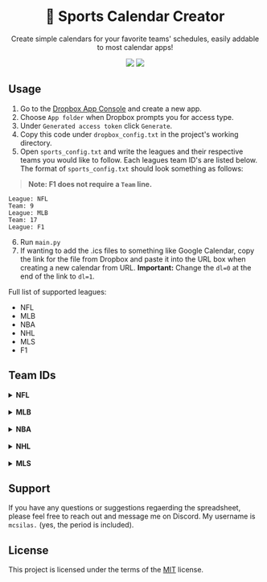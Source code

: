 <div align="center">
<h1> 📅 Sports Calendar Creator </h1>
<p>Create simple calendars for your favorite teams' schedules, easily addable to most calendar apps!</p>
<img src="https://img.shields.io/badge/made_with_♡_by-silas-red">
<a href="https://github.com/silasmcnutt/sports-calendar-creator/blob/main/LICENSE.txt"><img src="https://img.shields.io/badge/License-MIT-green"></a>
</div>

## Usage

1. Go to the [Dropbox App Console](https://www.dropbox.com/developers/apps?_tk=pilot_lp&_ad=topbar4&_camp=myapps) and create a new app.
2. Choose `App folder` when Dropbox prompts you for access type.
3. Under `Generated access token` click `Generate`.
4. Copy this code under `dropbox_config.txt` in the project's working directory.
5. Open `sports_config.txt` and write the leagues and their respective teams you would like to follow. Each leagues team ID's are listed below. The format of `sports_config.txt` should look something as follows:

> **Note: F1 does not require a `Team` line.**

```
League: NFL
Team: 9
League: MLB
Team: 17
League: F1
```
6. Run `main.py`
7. If wanting to add the .ics files to something like Google Calendar, copy the link for the file from Dropbox and paste it into the URL box when creating a new calendar from URL. **Important:** Change the `dl=0` at the end of the link to `dl=1`.

Full list of supported leagues:

<ul>
<li>NFL</li>
<li>MLB</li>
<li>NBA</li>
<li>NHL</li>
<li>MLS</li>
<li>F1</li>
</ul>

## Team IDs

<details>
<summary><strong>NFL</strong></summary>
 <table>
  <tr>
    <th>Team</th>
    <th>ID</th>
  </tr>
  <tr>
    <td>Arizona Cardinals</td>
    <td>22</td>
  </tr>
    <tr>
    <td>Atlanta Falcons</td>
    <td>1</td>
  </tr>
    <tr>
    <td>Baltimore Ravens</td>
    <td>33</td>
  </tr>
    <tr>
    <td>Buffalo Bills</td>
    <td>2</td>
  </tr>
    <tr>
    <td>Carolina Panthers</td>
    <td>29</td>
  </tr>
    <tr>
    <td>Chicago Bears</td>
    <td>3</td>
  </tr>
    <tr>
    <td>Cincinnati Bengals</td>
    <td>4</td>
  </tr>
    <tr>
    <td>Cleveland Browns</td>
    <td>5</td>
  </tr>
    <tr>
    <td>Dallas Cowboys</td>
    <td>6</td>
  </tr>
    <tr>
    <td>Denver Broncos</td>
    <td>7</td>
  </tr>
    <tr>
    <td>Detroit Lions</td>
    <td>8</td>
  </tr>
    <tr>
    <td>Green Bay Packers</td>
    <td>9</td>
  </tr>
    <tr>
    <td>Houston Texans</td>
    <td>34</td>
  </tr>
    <tr>
    <td>Indianapolis Colts</td>
    <td>11</td>
  </tr>
    <tr>
    <td>Jacksonville Jaguars</td>
    <td>30</td>
  </tr>
    <tr>
    <td>Kansas City Chiefs</td>
    <td>12</td>
  </tr>
    <tr>
    <td>Las Vegas Raiders</td>
    <td>13</td>
  </tr>
    <tr>
    <td>Los Angeles Chargers</td>
    <td>24</td>
  </tr>
    <tr>
    <td>Los Angeles Rams</td>
    <td>14</td>
  </tr>
    <tr>
    <td>Miami Dolphins</td>
    <td>15</td>
  </tr>
    <tr>
    <td>Minnesota Vikings</td>
    <td>16</td>
  </tr>
    <tr>
    <td>New England Patriots</td>
    <td>17</td>
  </tr>
    <tr>
    <td>New Orleans Saints</td>
    <td>18</td>
  </tr>
    <tr>
    <td>New York Giants</td>
    <td>19</td>
  </tr>
    <tr>
    <td>New York Jets</td>
    <td>20</td>
  </tr>
    <tr>
    <td>Philadelphia Eagles</td>
    <td>21</td>
  </tr>
    <tr>
    <td>Pittsburgh Steelers</td>
    <td>23</td>
  </tr>
    <tr>
    <td>San Francisco 49ers</td>
    <td>25</td>
  </tr>
    <tr>
    <td>Seattle Seahawks</td>
    <td>26</td>
  </tr>
    <tr>
    <td>Tampa Bay Buccaneers</td>
    <td>27</td>
  </tr>
    <tr>
    <td>Tennessee Titans</td>
    <td>10</td>
  </tr>
    <tr>
    <td>Washington Commanders</td>
    <td>28</td>
  </tr>
 </table>
</details>

<br>

<details>
<summary><strong>MLB</strong></summary>
 <table>
  <tr>
    <th>Team</th>
    <th>ID</th>
  </tr>
  <tr>
    <td>Arizona Diamondbacks</td>
    <td>29</td>
  </tr>
  <tr>
    <td>Atlanta Braves</td>
    <td>15</td>
  </tr>
  <tr>
    <td>Baltimore Orioles</td>
    <td>1</td>
  </tr>
  <tr>
    <td>Boston Red Sox</td>
    <td>2</td>
  </tr>
  <tr>
    <td>Chicago Cubs</td>
    <td>16</td>
  </tr>
  <tr>
    <td>Chicago White Sox</td>
    <td>4</td>
  </tr>
  <tr>
    <td>Cincinnati Reds</td>
    <td>17</td>
  </tr>
  <tr>
    <td>Cleveland Guardians</td>
    <td>5</td>
  </tr>
  <tr>
    <td>Colorado Rockies</td>
    <td>27</td>
  </tr>
  <tr>
    <td>Detroit Tigers</td>
    <td>6</td>
  </tr>
  <tr>
    <td>Houston Astros</td>
    <td>18</td>
  </tr>
  <tr>
    <td>Kansas City Royals</td>
    <td>7</td>
  </tr>
  <tr>
    <td>Los Angeles Angels</td>
    <td>3</td>
  </tr>
  <tr>
    <td>Los Angeles Dodgers</td>
    <td>19</td>
  </tr>
  <tr>
    <td>Miami Marlins</td>
    <td>28</td>
  </tr>
  <tr>
    <td>Milwuakee Brewers</td>
    <td>8</td>
  </tr>
  <tr>
    <td>Minnesota Twins</td>
    <td>9</td>
  </tr>
  <tr>
    <td>New York Mets</td>
    <td>21</td>
  </tr>
  <tr>
    <td>New York Yankees</td>
    <td>10</td>
  </tr>
  <tr>
    <td>Oakland Athletics</td>
    <td>11</td>
  </tr>
  <tr>
    <td>Phialdelphia Phillies</td>
    <td>22</td>
  </tr>
  <tr>
    <td>Pittsburgh Pirates</td>
    <td>23</td>
  </tr>
  <tr>
    <td>San Diego Padres</td>
    <td>25</td>
  </tr>
  <tr>
    <td>San Francisco Giants</td>
    <td>26</td>
  </tr>
  <tr>
    <td>Seattle Mariners</td>
    <td>12</td>
  </tr>
  <tr>
    <td>St. Louis Cardinals</td>
    <td>24</td>
  </tr>
  <tr>
    <td>Tampa Bay Rays</td>
    <td>30</td>
  </tr>
  <tr>
    <td>Texas Rangers</td>
    <td>13</td>
  </tr>
  <tr>
    <td>Toronto Blue Jays</td>
    <td>14</td>
  </tr>
  <tr>
    <td>Washington Nationals</td>
    <td>20</td>
  </tr>
</table> 
</details>

<br>

<details>
<summary><strong>NBA</strong></summary>
 <table>
  <tr>
    <th>Team</th>
    <th>ID</th>
  </tr>
  <tr>
    <td>Atlanta Hawks</td>
    <td>1</td>
  </tr>
  <tr>
    <td>Boston Celtics</td>
    <td>2</td>
  </tr>
  <tr>
    <td>Brooklyn Nets</td>
    <td>17</td>
  </tr>
  <tr>
    <td>Charlotte Hornets</td>
    <td>30</td>
  </tr>
  <tr>
    <td>Chicago Bulls</td>
    <td>4</td>
  </tr>
  <tr>
    <td>Cleveland Cavaliers</td>
    <td>5</td>
  </tr>
  <tr>
    <td>Dallas Mavericks</td>
    <td>6</td>
  </tr>
  <tr>
    <td>Denver Nuggets</td>
    <td>7</td>
  </tr>
  <tr>
    <td>Detroit Pistons</td>
    <td>8</td>
  </tr>
  <tr>
    <td>Golden State Warriors</td>
    <td>9</td>
  </tr>
  <tr>
    <td>Houston Rockets</td>
    <td>10</td>
  </tr>
  <tr>
    <td>Indiana Pacers</td>
    <td>11</td>
  </tr>
  <tr>
    <td>LA Clippers</td>
    <td>12</td>
  </tr>
  <tr>
    <td>Los Angeles Lakers</td>
    <td>13</td>
  </tr>
  <tr>
    <td>Memphis Grizzlies</td>
    <td>29</td>
  </tr>
  <tr>
    <td>Miami Heat</td>
    <td>14</td>
  </tr>
  <tr>
    <td>Milwaukee Bucks</td>
    <td>15</td>
  </tr>
  <tr>
    <td>Minnesota Timberwolves</td>
    <td>16</td>
  </tr>
  <tr>
    <td>New Orleans Pelicans</td>
    <td>3</td>
  </tr>
  <tr>
    <td>New York Knicks</td>
    <td>18</td>
  </tr>
  <tr>
    <td>Oklahoma City Thunder</td>
    <td>25</td>
  </tr>
  <tr>
    <td>Orlando Magic</td>
    <td>19</td>
  </tr>
  <tr>
    <td>Philadelphia 76ers</td>
    <td>20</td>
  </tr>
  <tr>
    <td>Phoenix Suns</td>
    <td>21</td>
  </tr>
  <tr>
    <td>Portland Trail Blazers</td>
    <td>22</td>
  </tr>
  <tr>
    <td>Sacramento Kings</td>
    <td>23</td>
  </tr>
  <tr>
    <td>San Antonio Spurs</td>
    <td>24</td>
  </tr>
  <tr>
    <td>Toronto Raptors</td>
    <td>28</td>
  </tr>
  <tr>
    <td>Utah Jazz</td>
    <td>26</td>
  </tr>
  <tr>
    <td>Washington Wizards</td>
    <td>27</td>
  </tr>
</table> 
</details>

<br>

<details>
<summary><strong>NHL</strong></summary>
 <table>
  <tr>
    <th>Team</th>
    <th>ID</th>
  </tr>
  <tr>
    <td>Anaheim Ducks</td>
    <td>25</td>
  </tr>
  <tr>
    <td>Boston Bruins</td>
    <td>1</td>
  </tr>
  <tr>
    <td>Buffalo Sabres</td>
    <td>2</td>
  </tr>
  <tr>
    <td>Calgary Flames</td>
    <td>3</td>
  </tr>
  <tr>
    <td>Carolina Hurricanes</td>
    <td>7</td>
  </tr>
  <tr>
    <td>Chicago Blackhawks</td>
    <td>4</td>
  </tr>
  <tr>
    <td>Colorado Avalanche</td>
    <td>17</td>
  </tr>
  <tr>
    <td>Columbus Blue Jackets</td>
    <td>29</td>
  </tr>
  <tr>
    <td>Dallas Stars</td>
    <td>9</td>
  </tr>
  <tr>
    <td>Detroit Red Wings</td>
    <td>5</td>
  </tr>
  <tr>
    <td>Edmonton Oilers</td>
    <td>6</td>
  </tr>
  <tr>
    <td>Florida Panthers</td>
    <td>26</td>
  </tr>
  <tr>
    <td>Los Angeles Kings</td>
    <td>8</td>
  </tr>
  <tr>
    <td>Minnesota Wild</td>
    <td>30</td>
  </tr>
  <tr>
    <td>Montreal Canadiens</td>
    <td>10</td>
  </tr>
  <tr>
    <td>Nashville Predators</td>
    <td>27</td>
  </tr>
  <tr>
    <td>New Jersey Devils</td>
    <td>11</td>
  </tr>
  <tr>
    <td>New York Islanders</td>
    <td>12</td>
  </tr>
  <tr>
    <td>New York Rangers</td>
    <td>13</td>
  </tr>
  <tr>
    <td>Ottawa Senators</td>
    <td>14</td>
  </tr>
  <tr>
    <td>Philadelphia Flyers</td>
    <td>15</td>
  </tr>
  <tr>
    <td>Pittsburgh Penguins</td>
    <td>16</td>
  </tr>
  <tr>
    <td>San Jose Sharks</td>
    <td>18</td>
  </tr>
  <tr>
    <td>Seattle Kraken</td>
    <td>124292</td>
  </tr>
  <tr>
    <td>St. Louis Blues</td>
    <td>19</td>
  </tr>
  <tr>
    <td>Tampa Bay Lightning</td>
    <td>20</td>
  </tr>
  <tr>
    <td>Toronto Maple Leafs</td>
    <td>21</td>
  </tr>
  <tr>
    <td>Utah Hockey Club</td>
    <td>129764</td>
  </tr>
  <tr>
    <td>Vancouver Canucks</td>
    <td>22</td>
  </tr>
  <tr>
    <td>Vegas Golden Knights</td>
    <td>37</td>
  </tr>
  <tr>
    <td>Washington Capitals</td>
    <td>23</td>
  </tr>
  <tr>
    <td>Winnipeg Jets</td>
    <td>28</td>
  </tr>
 </table>
</details>

<br>

<details>
 <summary><strong>MLS</strong></summary>
  <table>
   <tr>
     <th>Team</th>
     <th>ID</th>
   </tr>
   <tr>
     <td>Atlanta United FC</td>
     <td>18418</td>
   </tr>
   <tr>
     <td>Austin FC</td>
     <td>20906</td>
   </tr>
   <tr>
     <td>CF Montréal</td>
     <td>9720</td>
   </tr>
   <tr>
     <td>Charlotte FC</td>
     <td>21300</td>
   </tr>
   <tr>
     <td>Chicago Fire FC</td>
     <td>182</td>
   </tr>
   <tr>
     <td>Colorado Rapids</td>
     <td>184</td>
   </tr>
   <tr>
     <td>Columbus Crew</td>
     <td>183</td>
   </tr>
   <tr>
     <td>D.C. United</td>
     <td>193</td>
   </tr>
   <tr>
     <td>FC Cincinnati</td>
     <td>18267</td>
   </tr>
   <tr>
     <td>FC Dallas</td>
     <td>185</td>
   </tr>
   <tr>
     <td>Houston Dynamo FC</td>
     <td>6077</td>
   </tr>
   <tr>
     <td>Inter Miami CF</td>
     <td>20232</td>
   </tr>
   <tr>
     <td>LA Galaxy</td>
     <td>187</td>
   </tr>
   <tr>
     <td>LAFC</td>
     <td>18966</td>
   </tr>
   <tr>
     <td>Minnesota United FC</td>
     <td>17362</td>
   </tr>
   <tr>
     <td>Nashville SC</td>
     <td>18986</td>
   </tr>
   <tr>
     <td>New England Revolution</td>
     <td>189</td>
   </tr>
   <tr>
     <td>New York City FC</td>
     <td>17606</td>
   </tr>
   <tr>
     <td>New York Red Bulls</td>
     <td>190</td>
   </tr>
   <tr>
     <td>Orlando City SC</td>
     <td>12011</td>
   </tr>
   <tr>
     <td>Philadelphia Union</td>
     <td>10739</td>
   </tr>
   <tr>
     <td>Portland Timbers</td>
     <td>9723</td>
   </tr>
   <tr>
     <td>Real Salt Lake</td>
     <td>4771</td>
   </tr>
   <tr>
     <td>San Jose Earthquakes</td>
     <td>191</td>
   </tr>
   <tr>
     <td>Seattle Sounders FC</td>
     <td>9726</td>
   </tr>
   <tr>
     <td>Sporting Kansas City</td>
     <td>186</td>
   </tr>
   <tr>
     <td>St. Louis CITY SC</td>
     <td>21812</td>
   </tr>
   <tr>
     <td>Toronto FC</td>
     <td>7318</td>
   </tr>
   <tr>
     <td>Vancouver Whitecaps</td>
     <td>9727</td>
   </tr>
 </table>
</details>

## Support
If you have any questions or suggestions regaerding the spreadsheet, please feel free to reach out and message me on Discord. My username is `mcsilas.` (yes, the period is included).

## License
This project is licensed under the terms of the [MIT](https://github.com/silasmcnutt/ultimate-coaster-spreadsheet/blob/main/LICENSE.txt) license.